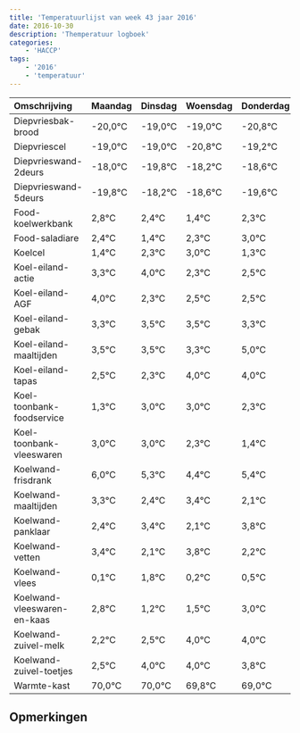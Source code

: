 ```yaml
---
title: 'Temperatuurlijst van week 43 jaar 2016'
date: 2016-10-30
description: 'Themperatuur logboek'
categories:
    - 'HACCP'
tags:
    - '2016'
    - 'temperatuur'
---
```

|Omschrijving|Maandag|Dinsdag|Woensdag|Donderdag|Vrijdag|Zaterdag|Zondag|
|:---|:---|:---|:---|:---|:---|:---|:---|
|Diepvriesbak-brood|-20,0°C|-19,0°C|-19,0°C|-20,8°C|-19,2°C|-19,6°C|-20,6°C|
|Diepvriescel|-19,0°C|-19,0°C|-20,8°C|-19,2°C|-19,6°C|-20,6°C|-19,7°C|
|Diepvrieswand-2deurs|-18,0°C|-19,8°C|-18,2°C|-18,6°C|-19,6°C|-18,7°C|-18,0°C|
|Diepvrieswand-5deurs|-19,8°C|-18,2°C|-18,6°C|-19,6°C|-18,7°C|-18,0°C|-19,7°C|
|Food-koelwerkbank|2,8°C|2,4°C|1,4°C|2,3°C|3,0°C|1,3°C|1,5°C|
|Food-saladiare|2,4°C|1,4°C|2,3°C|3,0°C|1,3°C|1,5°C|1,5°C|
|Koelcel|1,4°C|2,3°C|3,0°C|1,3°C|1,5°C|1,5°C|1,3°C|
|Koel-eiland-actie|3,3°C|4,0°C|2,3°C|2,5°C|2,5°C|2,3°C|4,0°C|
|Koel-eiland-AGF|4,0°C|2,3°C|2,5°C|2,5°C|2,3°C|4,0°C|4,0°C|
|Koel-eiland-gebak|3,3°C|3,5°C|3,5°C|3,3°C|5,0°C|5,0°C|4,3°C|
|Koel-eiland-maaltijden|3,5°C|3,5°C|3,3°C|5,0°C|5,0°C|4,3°C|3,4°C|
|Koel-eiland-tapas|2,5°C|2,3°C|4,0°C|4,0°C|3,3°C|2,4°C|3,4°C|
|Koel-toonbank-foodservice|1,3°C|3,0°C|3,0°C|2,3°C|1,4°C|2,4°C|1,1°C|
|Koel-toonbank-vleeswaren|3,0°C|3,0°C|2,3°C|1,4°C|2,4°C|1,1°C|2,8°C|
|Koelwand-frisdrank|6,0°C|5,3°C|4,4°C|5,4°C|4,1°C|5,8°C|4,2°C|
|Koelwand-maaltijden|3,3°C|2,4°C|3,4°C|2,1°C|3,8°C|2,2°C|2,5°C|
|Koelwand-panklaar|2,4°C|3,4°C|2,1°C|3,8°C|2,2°C|2,5°C|4,0°C|
|Koelwand-vetten|3,4°C|2,1°C|3,8°C|2,2°C|2,5°C|4,0°C|4,0°C|
|Koelwand-vlees|0,1°C|1,8°C|0,2°C|0,5°C|2,0°C|2,0°C|1,8°C|
|Koelwand-vleeswaren-en-kaas|2,8°C|1,2°C|1,5°C|3,0°C|3,0°C|2,8°C|2,0°C|
|Koelwand-zuivel-melk|2,2°C|2,5°C|4,0°C|4,0°C|3,8°C|3,0°C|2,5°C|
|Koelwand-zuivel-toetjes|2,5°C|4,0°C|4,0°C|3,8°C|3,0°C|2,5°C|3,7°C|
|Warmte-kast|70,0°C|70,0°C|69,8°C|69,0°C|68,5°C|69,7°C|68,9°C|

## Opmerkingen


